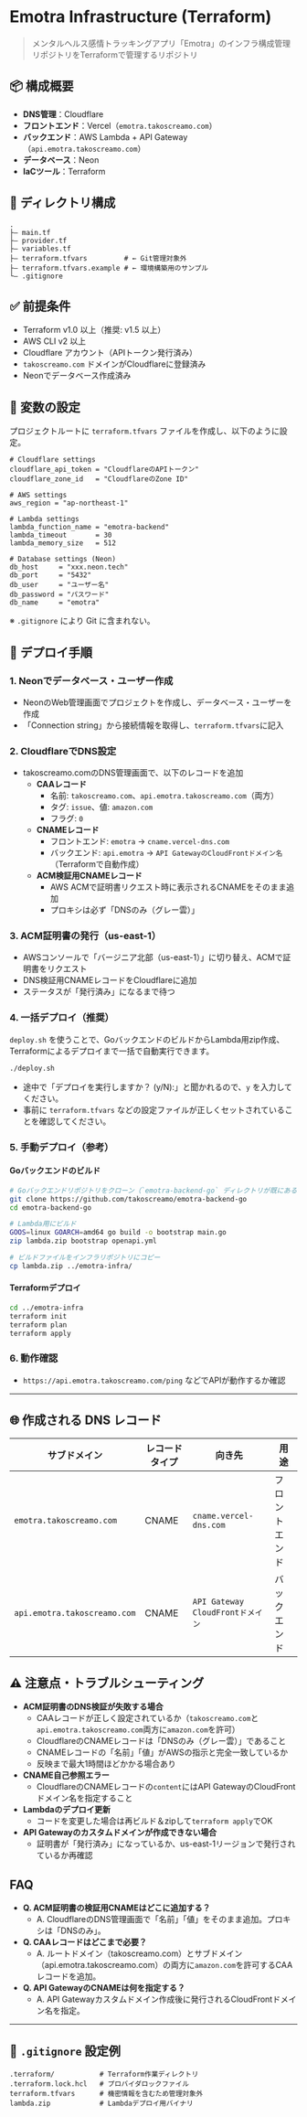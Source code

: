 # Emotra Infrastructure (Terraform)
> メンタルヘルス感情トラッキングアプリ「Emotra」のインフラ構成管理リポジトリをTerraformで管理するリポジトリ

## 📦 構成概要

- **DNS管理**：Cloudflare
- **フロントエンド**：Vercel（`emotra.takoscreamo.com`）
- **バックエンド**：AWS Lambda + API Gateway（`api.emotra.takoscreamo.com`）
- **データベース**：Neon
- **IaCツール**：Terraform

## 👤 ディレクトリ構成

```
.
├— main.tf
├— provider.tf
├— variables.tf
├— terraform.tfvars         # ← Git管理対象外
├— terraform.tfvars.example # ← 環境構築用のサンプル
└— .gitignore
```

## ✅ 前提条件

- Terraform v1.0 以上（推奨: v1.5 以上）
- AWS CLI v2 以上
- Cloudflare アカウント（APIトークン発行済み）
- `takoscreamo.com` ドメインがCloudflareに登録済み
- Neonでデータベース作成済み

## 🔐 変数の設定

プロジェクトルートに `terraform.tfvars` ファイルを作成し、以下のように設定。

```hcl
# Cloudflare settings
cloudflare_api_token = "CloudflareのAPIトークン"
cloudflare_zone_id   = "CloudflareのZone ID"

# AWS settings
aws_region = "ap-northeast-1"

# Lambda settings
lambda_function_name = "emotra-backend"
lambda_timeout       = 30
lambda_memory_size   = 512

# Database settings (Neon)
db_host     = "xxx.neon.tech"
db_port     = "5432"
db_user     = "ユーザー名"
db_password = "パスワード"
db_name     = "emotra"
```

※ `.gitignore` により Git に含まれない。

## 🚀 デプロイ手順

### 1. Neonでデータベース・ユーザー作成
- NeonのWeb管理画面でプロジェクトを作成し、データベース・ユーザーを作成
- 「Connection string」から接続情報を取得し、`terraform.tfvars`に記入

### 2. CloudflareでDNS設定
- takoscreamo.comのDNS管理画面で、以下のレコードを追加
    - **CAAレコード**
        - 名前: `takoscreamo.com`、`api.emotra.takoscreamo.com`（両方）
        - タグ: `issue`、値: `amazon.com`
        - フラグ: `0`
    - **CNAMEレコード**
        - フロントエンド: `emotra` → `cname.vercel-dns.com`
        - バックエンド: `api.emotra` → `API GatewayのCloudFrontドメイン名`（Terraformで自動作成）
    - **ACM検証用CNAMEレコード**
        - AWS ACMで証明書リクエスト時に表示されるCNAMEをそのまま追加
        - プロキシは必ず「DNSのみ（グレー雲）」

### 3. ACM証明書の発行（us-east-1）
- AWSコンソールで「バージニア北部（us-east-1）」に切り替え、ACMで証明書をリクエスト
- DNS検証用CNAMEレコードをCloudflareに追加
- ステータスが「発行済み」になるまで待つ

### 4. 一括デプロイ（推奨）

`deploy.sh` を使うことで、GoバックエンドのビルドからLambda用zip作成、Terraformによるデプロイまで一括で自動実行できます。

```bash
./deploy.sh
```

- 途中で「デプロイを実行しますか？ (y/N):」と聞かれるので、`y` を入力してください。
- 事前に `terraform.tfvars` などの設定ファイルが正しくセットされていることを確認してください。

### 5. 手動デプロイ（参考）

#### Goバックエンドのビルド
```bash
# Goバックエンドリポジトリをクローン（`emotra-backend-go` ディレクトリが既にある場合は不要）
git clone https://github.com/takoscreamo/emotra-backend-go
cd emotra-backend-go

# Lambda用にビルド
GOOS=linux GOARCH=amd64 go build -o bootstrap main.go
zip lambda.zip bootstrap openapi.yml

# ビルドファイルをインフラリポジトリにコピー
cp lambda.zip ../emotra-infra/
```

#### Terraformデプロイ
```bash
cd ../emotra-infra
terraform init
terraform plan
terraform apply
```

### 6. 動作確認
- `https://api.emotra.takoscreamo.com/ping` などでAPIが動作するか確認

---

## 🌐 作成される DNS レコード

| サブドメイン                   | レコードタイプ | 向き先                         | 用途      |
| ------------------------ | ------- | --------------------------- | ------- |
| `emotra.takoscreamo.com` | CNAME   | `cname.vercel-dns.com`      | フロントエンド |
| `api.emotra.takoscreamo.com` | CNAME   | `API Gateway CloudFrontドメイン` | バックエンド  |

## ⚠️ 注意点・トラブルシューティング

- **ACM証明書のDNS検証が失敗する場合**
    - CAAレコードが正しく設定されているか（`takoscreamo.com`と`api.emotra.takoscreamo.com`両方に`amazon.com`を許可）
    - CloudflareのCNAMEレコードは「DNSのみ（グレー雲）」であること
    - CNAMEレコードの「名前」「値」がAWSの指示と完全一致しているか
    - 反映まで最大1時間ほどかかる場合あり
- **CNAME自己参照エラー**
    - CloudflareのCNAMEレコードの`content`にはAPI GatewayのCloudFrontドメイン名を指定すること
- **Lambdaのデプロイ更新**
    - コードを変更した場合は再ビルド＆zipして`terraform apply`でOK
- **API Gatewayのカスタムドメインが作成できない場合**
    - 証明書が「発行済み」になっているか、us-east-1リージョンで発行されているか再確認

## FAQ

- **Q. ACM証明書の検証用CNAMEはどこに追加する？**
  - A. CloudflareのDNS管理画面で「名前」「値」をそのまま追加。プロキシは「DNSのみ」。
- **Q. CAAレコードはどこまで必要？**
  - A. ルートドメイン（takoscreamo.com）とサブドメイン（api.emotra.takoscreamo.com）の両方に`amazon.com`を許可するCAAレコードを追加。
- **Q. API GatewayのCNAMEは何を指定する？**
  - A. API Gatewayカスタムドメイン作成後に発行されるCloudFrontドメイン名を指定。

---

## 📄 `.gitignore` 設定例

```gitignore
.terraform/           # Terraform作業ディレクトリ
.terraform.lock.hcl   # プロバイダロックファイル
terraform.tfvars      # 機密情報を含むため管理対象外
lambda.zip            # Lambdaデプロイ用バイナリ
```
